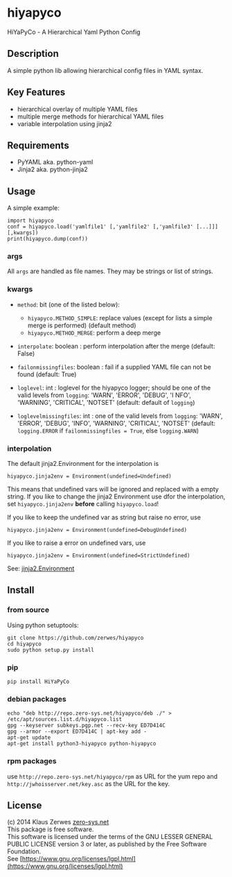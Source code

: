 # hiyapyco

HiYaPyCo - A Hierarchical Yaml Python Config


## Description

A simple python lib allowing hierarchical config files in YAML syntax.


## Key Features

* hierarchical overlay of multiple YAML files
* multiple merge methods for hierarchical YAML files
* variable interpolation using jinja2


## Requirements

* PyYAML aka. python-yaml
* Jinja2 aka. python-jinja2


## Usage

A simple example:

    import hiyapyco
    conf = hiyapyco.load('yamlfile1' [,'yamlfile2' [,'yamlfile3' [...]]] [,kwargs])
    print(hiyapyco.dump(conf))

### args

All `args` are handled as file names. They may be strings or list of strings.

### kwargs

* `method`: bit (one of the listed below):

  * `hiyapyco.METHOD_SIMPLE`: replace values (except for lists a simple merge is performed) (default method)
  * `hiyapyco.METHOD_MERGE`: perform a deep merge

* `interpolate`: boolean : perform interpolation after the merge (default: False)

* `failonmissingfiles`: boolean : fail if a supplied YAML file can not be found (default: True)

* `loglevel`: int : loglevel for the hiyapyco logger; should be one of the valid levels from `logging`: 'WARN', 'ERROR', 'DEBUG', 'I    NFO', 'WARNING', 'CRITICAL', 'NOTSET' (default: default of `logging`)

* `loglevelmissingfiles`: int : one of the valid levels from `logging`: 'WARN', 'ERROR', 'DEBUG', 'INFO', 'WARNING', 'CRITICAL', 'NOTSET' (default: `logging.ERROR` if `failonmissingfiles = True`, else `logging.WARN`)


### interpolation

The default jinja2.Environment for the interpolation is

    hiyapyco.jinja2env = Environment(undefined=Undefined)

This means that undefined vars will be ignored and replaced with a empty string.
If you like to change the jinja2 Environment use dfor the interpolation, set `hiyapyco.jinja2env` **before** calling `hiyapyco.load`!

If you like to keep the undefined var as string but raise no error, use

    hiyapyco.jinja2env = Environment(undefined=DebugUndefined)

If you like to raise a error on undefined vars, use

    hiyapyco.jinja2env = Environment(undefined=StrictUndefined)

See: [jinja2.Environment](http://jinja.pocoo.org/docs/dev/api/#jinja2.Environment)


## Install

### from source

Using python setuptools:

    git clone https://github.com/zerwes/hiyapyco
    cd hiyapyco
    sudo python setup.py install

### pip

    pip install HiYaPyCo

### debian packages

    echo "deb http://repo.zero-sys.net/hiyapyco/deb ./" > /etc/apt/sources.list.d/hiyapyco.list
    gpg --keyserver subkeys.pgp.net --recv-key ED7D414C
    gpg --armor --export ED7D414C | apt-key add -
    apt-get update
    apt-get install python3-hiyapyco python-hiyapyco

### rpm packages

use `http://repo.zero-sys.net/hiyapyco/rpm` as URL for the yum repo
and `http://jwhoisserver.net/key.asc` as the URL for the key.

## License

(c) 2014 Klaus Zerwes [zero-sys.net](http://zero-sys.net)  
This package is free software.  
This software is licensed under the terms of the
GNU LESSER GENERAL PUBLIC LICENSE version 3 or later,
as published by the Free Software Foundation.  
See [https://www.gnu.org/licenses/lgpl.html](https://www.gnu.org/licenses/lgpl.html)

